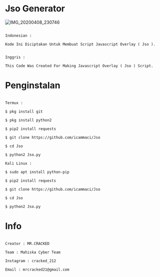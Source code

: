 # Jso Generator

![IMG_20200408_230746](https://user-images.githubusercontent.com/59508497/78807160-e25a4c00-79ed-11ea-8165-0ea6c54242f0.JPG)

```

Indonesian :

Kode Ini Diciptakan Untuk Membuat Script Javascript Overlay ( Jso ).

```

```

Inggris : 

This Code Was Created For Making Javascript Overlay ( Jso ) Script.

```

# Penginstalan

```

Termux :

$ pkg install git

$ pkg install python2

$ pip2 install requests

$ git clone https://github.com/icammaci/Jso

$ cd Jso

$ python2 Jso.py

Kali Linux :

$ sudo apt install python-pip

$ pip2 install requests

$ git clone https://github.com/icammaci/Jso

$ cd Jso

$ python2 Jso.py

```

# Info

```

Creator : MR.CRACKED

Team : Mahiska Cyber Team

Instagram : cracked_212

Email : mrcracked21@gmail.com

```
